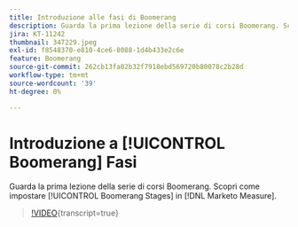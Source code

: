 ```yaml
---
title: Introduzione alle fasi di Boomerang
description: Guarda la prima lezione della serie di corsi Boomerang. Scopri come impostare le fasi Boomerang in [!DNL Marketo Measure].
jira: KT-11242
thumbnail: 347229.jpeg
exl-id: f8548370-e810-4ce6-8088-1d4b433e2c6e
feature: Boomerang
source-git-commit: 262cb13fa02b32f7918ebd569720b80078c2b28d
workflow-type: tm+mt
source-wordcount: '39'
ht-degree: 0%

---
```


# Introduzione a [!UICONTROL Boomerang] Fasi

Guarda la prima lezione della serie di corsi Boomerang. Scopri come impostare [!UICONTROL Boomerang Stages] in [!DNL Marketo Measure].

>[!VIDEO](https://video.tv.adobe.com/v/347229/?learn=on){transcript=true}
